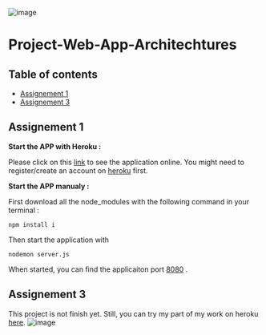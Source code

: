 ![image](https://user-images.githubusercontent.com/64537874/113522471-e8ebb700-95a0-11eb-9b4e-d8a82c60c2bd.png)

# Project-Web-App-Architechtures
## Table of contents
* [Assignement 1](#Assignement-1)
* [Assignement 3](#Assignement-3)


## Assignement 1

__Start the APP with Heroku :__

Please click on this [link](https://waa-assignement-1.herokuapp.com/) to see the application online.
You might need to register/create an account on [heroku](https://dashboard.heroku.com/) first.

__Start the APP manualy :__ 

First download all the node_modules with the following command in your terminal :
```
npm install i
```
Then start the application with 
```
nodemon server.js
```
When started, you can find the applicaiton port [8080](http://localhost:8080) .

## Assignement 3
This project is not finish yet. Still, you can try my part of my work on heroku [here](https://dashboard.heroku.com/apps).
![image](https://user-images.githubusercontent.com/64537874/113527553-37f41500-95be-11eb-960f-c0f4c5e00620.png)
